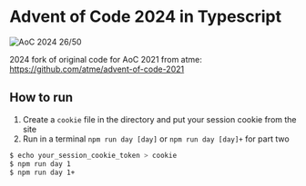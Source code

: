 # Advent of Code 2024 in Typescript

![AoC 2024 26/50](https://img.shields.io/badge/AoC%202024-26%2F50-orange)

2024 fork of original code for AoC 2021 from atme: https://github.com/atme/advent-of-code-2021

## How to run

1. Create a `cookie` file in the directory and put your session cookie from the site
2. Run in a terminal `npm run day [day]` or `npm run day [day]+` for part two

```sh
$ echo your_session_cookie_token > cookie
$ npm run day 1
$ npm run day 1+
```

